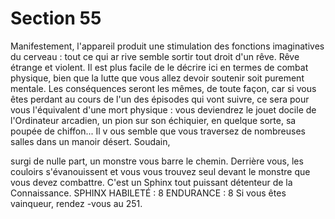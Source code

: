 # Section 55

Manifestement, l'appareil produit une stimulation des fonctions
imaginatives du cerveau : tout ce qui ar rive semble sortir tout
droit d'un rêve. Rêve étrange et violent. Il est plus facile de le
décrire ici en termes de combat physique, bien que la lutte que
vous allez devoir soutenir soit purement mentale. Les
conséquences seront les mêmes, de toute façon, car si vous êtes
perdant au cours de l'un des épisodes qui vont suivre, ce sera
pour vous l'équivalent d'une mort physique : vous deviendrez le
jouet docile de l'Ordinateur arcadien, un pion sur son échiquier,
en quelque sorte, sa poupée de chiffon... Il v ous semble que vous
traversez de nombreuses salles dans un manoir désert. Soudain,




surgi de nulle part, un monstre vous barre le chemin. Derrière
vous, les couloirs s'évanouissent et vous vous trouvez seul devant
le monstre que vous devez combattre. C'est un Sphinx tout
puissant détenteur de la Connaissance.
SPHINX  HABILETÉ :  8 ENDURANCE :  8
Si vous êtes vainqueur, rendez -vous au 251.
